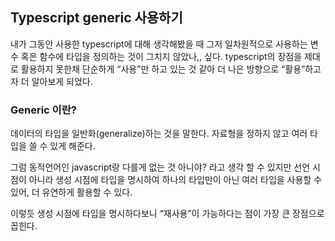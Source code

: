 ## Typescript generic 사용하기

내가 그동안 사용한 typescript에 대해 생각해봤을 때 그저 일차원적으로 사용하는 변수 혹은 함수에 타입을 정의하는 것이 그치지 않았나,, 싶다. 
typescript의 장점을 제대로 활용하지 못한채 단순하게 “사용”만 하고 있는 것 같아 더 나은 방향으로 “활용”하고자 더 알아보게 되었다.


### Generic 이란?

데이터의 타입을 일반화(generalize)하는 것을 말한다. 자료형을 정하지 않고 여러 타입을 쓸 수 있게 해준다.

그럼 동적언어인 javascript랑 다를게 없는 것 아니야? 라고 생각 할 수 있지만 선언 시점이 아니라 생성 시점에 타입을 명시하여 하나의 타입만이 아닌 여러 타입을 사용할 수 있어, 더 유연하게 활용할 수 있다.

이렇듯 생성 시점에 타입을 명시하다보니 “재사용”이 가능하다는 점이 가장 큰 장점으로 꼽힌다.
